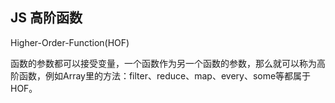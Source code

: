 
## JS 高阶函数
Higher-Order-Function(HOF)

函数的参数都可以接受变量，一个函数作为另一个函数的参数，那么就可以称为高阶函数，例如Array里的方法：filter、reduce、map、every、some等都属于HOF。


